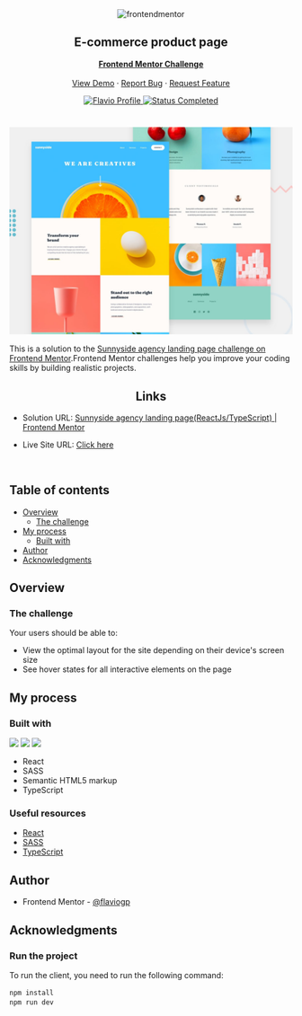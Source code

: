 <div id="top"></div>

<div align="center">

  <img src="https://www.frontendmentor.io/static/images/logo-mobile.svg" alt="frontendmentor" width="80">

  <h2 align="center">E-commerce product page</h2>
  <p align="center">
    <a href="https://www.frontendmentor.io/challenges/sunnyside-agency-landing-page-7yVs3B6ef"><strong>Frontend Mentor Challenge</strong></a>
    <br />
    <br />
    <a href="https://teal-elf-5b1a0f.netlify.app/">View Demo</a>
    ·
    <a href="https://github.com/flaviogp/sunnyside-agency-landing-page-main/issues">Report Bug</a>
    ·
    <a href="https://github.com/flaviogp/sunnyside-agency-landing-page-main/issues">Request Feature</a>
  </p>
</div>

<!-- Bagdes -->
<div align="center">
  <!-- Profile -->
  <a href="https://www.frontendmentor.io/profile/flaviogp">
    <img src="https://img.shields.io/badge/Profile-Flavio%20gomes-07043B?style=for-the-badge&logo=frontendmentor" alt="Flavio Profile">
  </a>
  <!-- Status -->
    <a href="#">
    <img src="https://img.shields.io/badge/Status-Completed-brightgreen?style=for-the-badge" alt="Status Completed">
  </a>

</div>

#

<div align="center">

![](./design/desktop-preview.jpg)

</div>

This is a solution to the [Sunnyside agency landing page challenge on Frontend Mentor](https://www.frontendmentor.io/challenges/sunnyside-agency-landing-page-7yVs3B6ef).Frontend Mentor challenges help you improve your coding skills by building realistic projects.

<h2 align="center">Links</h2>

- Solution URL: [Sunnyside agency landing page(ReactJs/TypeScript) | Frontend Mentor](https://www.frontendmentor.io/solutions/sunnyside-agency-landing-page-using-react-typescript-and-sass-jFrM469EVB)

- Live Site URL: [ Click here ](https://teal-elf-5b1a0f.netlify.app/)

<br>

## Table of contents

- [Overview](#overview)
  - [The challenge](#the-challenge)
- [My process](#my-process)
  - [Built with](#built-with)
- [Author](#author)
- [Acknowledgments](#acknowledgments)

## Overview

### The challenge

Your users should be able to:

- View the optimal layout for the site depending on their device's screen size
- See hover states for all interactive elements on the page

## My process

### Built with

<!-- Bagdes -->

![](https://img.shields.io/badge/reactjs-23272F?style=for-the-badge&logo=react)
![](https://img.shields.io/badge/typescript-23272F?style=for-the-badge&logo=typescript)
![](https://img.shields.io/badge/sass-23272F?style=for-the-badge&logo=sass)

- React
- SASS
- Semantic HTML5 markup
- TypeScript

### Useful resources

- [React](https://react.dev/learn)
- [SASS](https://sass-lang.com/guide/)
- [TypeScript](https://www.typescriptlang.org/docs/)

## Author

- Frontend Mentor - [@flaviogp](https://www.frontendmentor.io/profile/flaviogp)

## Acknowledgments

### Run the project

To run the client, you need to run the following command:

```bash
npm install
npm run dev
```